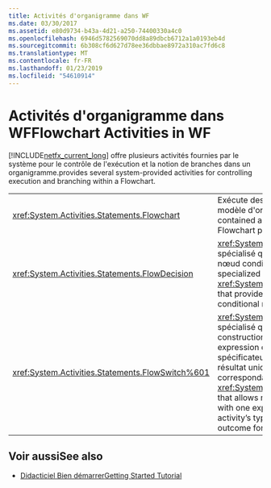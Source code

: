 ```yaml
---
title: Activités d'organigramme dans WF
ms.date: 03/30/2017
ms.assetid: e80d9734-b43a-4d21-a250-74400330a4c0
ms.openlocfilehash: 6946d5782569070dd8a89dbcb6712a1a0193eb4d
ms.sourcegitcommit: 6b308cf6d627d78ee36dbbae8972a310ac7fd6c8
ms.translationtype: MT
ms.contentlocale: fr-FR
ms.lasthandoff: 01/23/2019
ms.locfileid: "54610914"
---
```

# <a name="flowchart-activities-in-wf"></a><span data-ttu-id="5de1f-102">Activités d'organigramme dans WF</span><span class="sxs-lookup"><span data-stu-id="5de1f-102">Flowchart Activities in WF</span></span>
[!INCLUDE[netfx_current_long](../../../includes/netfx-current-long-md.md)] <span data-ttu-id="5de1f-103">offre plusieurs activités fournies par le système pour le contrôle de l'exécution et la notion de branches dans un organigramme.</span><span class="sxs-lookup"><span data-stu-id="5de1f-103">provides several system-provided activities for controlling execution and branching within a Flowchart.</span></span>  
  
|||  
|-|-|  
|<xref:System.Activities.Statements.Flowchart>|<span data-ttu-id="5de1f-104">Exécute des activités contenues à l'aide du modèle d'organigramme familier.</span><span class="sxs-lookup"><span data-stu-id="5de1f-104">Executes contained activities using the familiar Flowchart paradigm.</span></span>|  
|<xref:System.Activities.Statements.FlowDecision>|<span data-ttu-id="5de1f-105"><xref:System.Activities.Statements.FlowNode> spécialisé qui permet de modéliser un nœud conditionnel avec deux résultats.</span><span class="sxs-lookup"><span data-stu-id="5de1f-105">A specialized <xref:System.Activities.Statements.FlowNode> that provides the ability to model a conditional node with two outcomes.</span></span>|  
|<xref:System.Activities.Statements.FlowSwitch%601>|<span data-ttu-id="5de1f-106"><xref:System.Activities.Statements.FlowNode> spécialisé qui autorise la modélisation d'une construction de commutateur, avec une expression d'un type défini dans le spécificateur de type de l'activité et un résultat unique pour chaque correspondance.</span><span class="sxs-lookup"><span data-stu-id="5de1f-106">A specialized <xref:System.Activities.Statements.FlowNode> that allows modeling a switch construct, with one expression of a type defined in the activity’s type specifier and a single outcome for each match.</span></span>|  
  
## <a name="see-also"></a><span data-ttu-id="5de1f-107">Voir aussi</span><span class="sxs-lookup"><span data-stu-id="5de1f-107">See also</span></span>
- [<span data-ttu-id="5de1f-108">Didacticiel Bien démarrer</span><span class="sxs-lookup"><span data-stu-id="5de1f-108">Getting Started Tutorial</span></span>](../../../docs/framework/windows-workflow-foundation/getting-started-tutorial.md)
